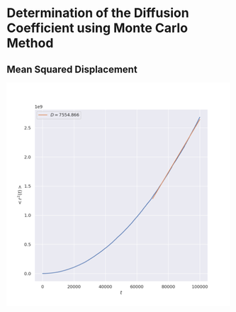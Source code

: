 # Determination of the Diffusion Coefficient using Monte Carlo Method

## Mean Squared Displacement
![Alt text](media/task1.png)
